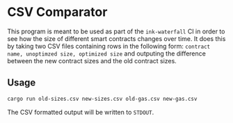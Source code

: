 # CSV Comparator

This program is meant to be used as part of the `ink-waterfall` CI in order to see how
the size of different smart contracts changes over time. It does this by taking two CSV
files containing rows in the following form: `contract name, unoptimzed size, optimized size`
and outputing the difference between the new contract sizes and the old contract sizes.

## Usage

```bash
cargo run old-sizes.csv new-sizes.csv old-gas.csv new-gas.csv
```

The CSV formatted output will be written to `STDOUT`.
